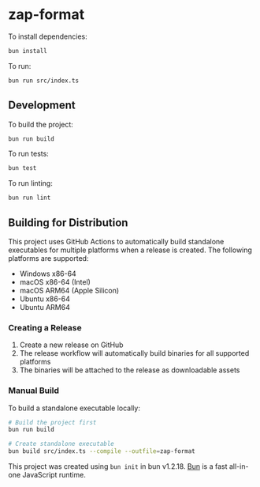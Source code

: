 # zap-format

To install dependencies:

```bash
bun install
```

To run:

```bash
bun run src/index.ts
```

## Development

To build the project:

```bash
bun run build
```

To run tests:

```bash
bun test
```

To run linting:

```bash
bun run lint
```

## Building for Distribution

This project uses GitHub Actions to automatically build standalone executables for multiple platforms when a release is created. The following platforms are supported:

- Windows x86-64
- macOS x86-64 (Intel)
- macOS ARM64 (Apple Silicon)
- Ubuntu x86-64
- Ubuntu ARM64

### Creating a Release

1. Create a new release on GitHub
2. The release workflow will automatically build binaries for all supported platforms
3. The binaries will be attached to the release as downloadable assets

### Manual Build

To build a standalone executable locally:

```bash
# Build the project first
bun run build

# Create standalone executable
bun build src/index.ts --compile --outfile=zap-format
```

This project was created using `bun init` in bun v1.2.18. [Bun](https://bun.sh) is a fast all-in-one JavaScript runtime.
